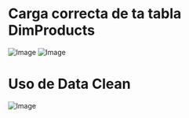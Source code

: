 # **Carga correcta de ta tabla DimProducts**
![Image](https://github.com/user-attachments/assets/4631ace7-f467-46ec-9fd7-6885cfbe655e)
![Image](https://github.com/user-attachments/assets/202bdfd7-fbba-48b9-a5ac-b08406356bf8)



# **Uso de Data Clean**
![Image](https://github.com/user-attachments/assets/07b2a16c-793f-46d4-bc3e-9ddc98189a7d)
